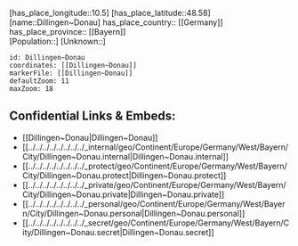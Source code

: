 ﻿---
location: [48.58,10.5] 
mapzoom: [7,12] 
mapmarker: city 
type: City
tags:
- geo/City


SpocWebEntityId: 29796
isDeleted: false
confidential: public

---
[has_place_longitude::10.5] 
[has_place_latitude::48.58] 
[name::Dillingen~Donau] 
has_place_country:: [[Germany]]  
has_place_province:: [[Bayern]]  
[Population::] 
[Unknown::] 


```leaflet
id: Dillingen~Donau
coordinates: [[Dillingen~Donau]] 
markerFile: [[Dillingen~Donau]] 
defaultZoom: 11 
maxZoom: 18
```


## Confidential Links & Embeds: 
- [[Dillingen~Donau|Dillingen~Donau]]  
- [[../../../../../../../../_internal/geo/Continent/Europe/Germany/West/Bayern/City/Dillingen~Donau.internal|Dillingen~Donau.internal]] 
- [[../../../../../../../../_protect/geo/Continent/Europe/Germany/West/Bayern/City/Dillingen~Donau.protect|Dillingen~Donau.protect]] 
- [[../../../../../../../../_private/geo/Continent/Europe/Germany/West/Bayern/City/Dillingen~Donau.private|Dillingen~Donau.private]] 
- [[../../../../../../../../_personal/geo/Continent/Europe/Germany/West/Bayern/City/Dillingen~Donau.personal|Dillingen~Donau.personal]] 
- [[../../../../../../../../_secret/geo/Continent/Europe/Germany/West/Bayern/City/Dillingen~Donau.secret|Dillingen~Donau.secret]] 
